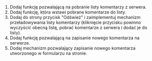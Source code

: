 1. Dodaj funkcję pozwalającą na pobranie listy komentarzy z serwera.
2. Dodaj funkcję, która wstawi pobrane komentarze do listy.
3. Dodaj do strony przycisk "Odśwież" i zaimplementuj mechanizm przeładowywania listy komentarzy (kliknięcie przycisku powinno wyczyścić obecną listę, pobrać komentarze z serwera i dodać je do listy).
4. Dodaj funkcję pozwalającą na zapisanie nowego komentarza na serwerze.
5. Dodaj mechanizm pozwalający zapisanie nowego komentarza utworzonego w formularzu na stronie.
